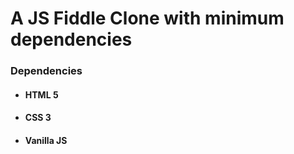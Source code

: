 # A JS Fiddle Clone with minimum dependencies

### Dependencies

- #### HTML 5
- #### CSS 3
- #### Vanilla JS